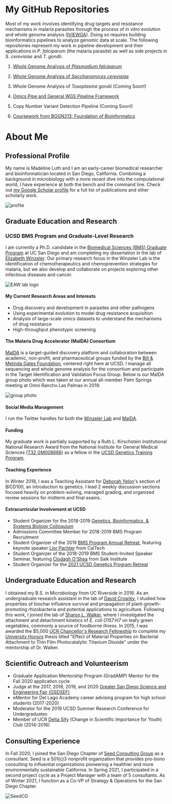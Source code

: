 # My GitHub Repositories
Most of my work involves identifying drug targets and resistance mechanisms in malaria parasites through the process of *in vitro* evolution and whole genome analysis ([IVIEWGA](https://www.ncbi.nlm.nih.gov/pubmed/29451780#)). Doing so requires building bioinformatics pipelines to analyze genomic data at scale. The following repositories represent my work in pipeline development and their applications in *P. falciparum* (the malaria parasite) as well as side projects in *S. cerevisiae* and *T. gondii*.

1. [Whole Genome Analysis of *Plasmodium falciparum*](https://github.com/MadelineRLuth/p_falciparum_analyses)

2. [Whole Genome Analysis of *Saccharomyces cerevisiae*](https://github.com/MadelineRLuth/yeast_analyses)

3. Whole Genome Analysis of *Toxoplasma gondii* (Coming Soon!)

4. [Omics Pipe and General WGS Pipeline Framework](https://github.com/MadelineRLuth/Omics_Pipe)

5. Copy Number Variant Detection Pipeline (Coming Soon!)

6. [Coursework from BGGN213: Foundation of Bioinformatics](https://madelinerluth.github.io/bggn213/)





# About Me

## Professional Profile
My name is Madeline Luth and I am an early-career biomedical researcher and bioinformatician located in San Diego, California. Combining a background in microbiology with a more recent dive into the computational world, I have experience at both the bench and the command line. Check out [my Google Scholar profile](https://scholar.google.com/citations?user=ZwSmvToAAAAJ&hl=en) for a full list of publications and other scholarly work.

![profile](https://avatars1.githubusercontent.com/u/50251155?s=460&v=4)


## Graduate Education and Research

### UCSD BMS Program and Graduate-Level Research
I am currently a Ph.D. candidate in the [Biomedical Sciences (BMS) Graduate Program](https://biomedsci.ucsd.edu) at UC San Diego and am completing my dissertation in the lab of [Elizabeth Winzeler](https://winzeler.ucsd.edu/). Our primary research focus in the Winzeler Lab is the identification of chemotherapeutics and chemoprevention strategies for malaria, but we also develop and collaborate on projects exploring other infectious diseases and cancer.

![EAW lab logo](http://winzeler.ucsd.edu/wp-content/uploads/2016/09/winzeler-logo-3-001.png)

#### My Current Research Areas and Interests
* Drug discovery and development in parasites and other pathogens
* Using experimental evolution to model drug resistance acquisition
* Analysis of large-scale omics datasets to understand the mechanisms of drug resistance
* High-throughput phenotypic screening

#### The Malaria Drug Accelerator (MalDA) Consortium
[MalDA](https://winzeler.ucsd.edu/malda/) is a target-guided discovery platform and collaboration between academic, non-profit, and pharmaceutical groups funded by the [Bill & Melinda Gates Foundation](https://www.gatesfoundation.org), centered right here at UCSD. I manage all sequencing and whole genome analysis for the consortium and participate in the Target Identification and Validation Focus Group. Below is our MalDA group photo which was taken at our annual all-member Palm Springs meeting at Omni Rancho Las Palmas in 2019.

![group photo](https://pbs.twimg.com/profile_banners/1198263575577534466/1575651873/600x200)

#### Social Media Management
I run the Twitter handles for both the [Winzeler Lab](https://twitter.com/WinzelerLabUCSD) and [MalDA](https://twitter.com/MalariaTargetID).

#### Funding
My graduate work is partially supported by a Ruth L. Kirschstein Institutional National Research Award from the National Institute for General Medical Sciences ([T32 GM008666](https://grantome.com/grant/NIH/T32-GM008666-16)) as a fellow in the [UCSD Genetics Training Program](http://genetics.ucsd.edu).

#### Teaching Experience
In Winter 2018, I was a Teaching Assistant for [Deborah Yelon](https://www-biology.ucsd.edu/research/faculty/dyelon)'s section of BICD100, an introduction to genetics. I lead 2 weekly discussion sections focused heavily on problem-solving, managed grading, and organized review sessions for midterm and final exams.

#### Extracurricular Involvement at UCSD
* Student Organizer for the 2018-2019 [Genetics, Bioinformatics, & Systems Biology Colloquium](http://genomic.weebly.com)
* Admissions Committee Member for 2018-2019 BMS Program Recruitment
* Student Organizer of the 2019 [BMS Program Annual Retreat](https://biomedsci.ucsd.edu/calendar/bms-retreat.html), featuring keynote speaker [Lior Pachter](https://pachterlab.github.io) from CalTech
* Student Organizer of the 2018-2019 BMS Student-Invited Speaker Seminar, featuring [Clodagh O'Shea](https://www.salk.edu/scientist/clodagh-oshea/) from Salk Institute
* Student Organizer for the [2021 UCSD Genetics Program Retreat](https://genetics.ucsd.edu/annual-retreat/retreat-2021.html)

## Undergraduate Education and Research
I obtained my B.S. in Microbiology from UC Riverside in 2016. As an undergraduate research assistant in the lab of [David Crowley](https://profiles.ucr.edu/app/home/profile/crowley), I studied how properties of biochar influence survival and propagation of plant-growth-promoting rhizobacteria and potential applications to agriculture. Following this work, I joined the lab of [Sharon L. Walker](https://drexel.edu/engineering/about/faculty-staff/W/walker-sharon/), where I investigated the attachment and detachment kinetics of *E. coli O157:H7* on leafy green vegetables, commonly a source of foodborne illness. In 2015, I was awarded the $5,000 [UCR Chancellor's Research Fellowship](https://se.ucr.edu/research/chancellor_fellowship) to complete my [University Honors](https://honors.ucr.edu) thesis titled "Effect of Material Properties on Bacterial Attachment to Thin Film Photocatalytic Titanium Dioxide" under the mentorship of Dr. Walker.

## Scientific Outreach and Volunteerism
* Graduate Application Mentorship Program (GradAMP) Mentor for the Fall 2020 application cycle
* Judge at the 2017, 2018, 2019, and 2020 [Greater San Diego Science and Engineering Fair (GSDSEF)](https://www.gsdsef.org)
* eMentor for Del Lago Academy career advising program for high school students (2017-2020)
* Moderator for the 2019 UCSD Summer Research Conference for Undergraduates
* Member of UCR [Delta Sify](http://deltasify.weebly.com) (Change in Scientific Importance for Youth) Club (2014-2016)

## Consulting Experience
In Fall 2020, I joined the San Diego Chapter of [Seed Consulting Group](https://seedcg.org) as a consultant. Seed is a 501(c)3 nonprofit organization that provides pro-bono consulting to influential organizations pioneering a healthier and more environmentally sustainable California. In Spring 2021, I participated in a second project cycle as a Project Manager with a team of 5 consultants. As of Winter 2021, I function as a Co-VP of Strategy & Operations for the San Diego Chapter. 

![SeedCG](https://seedcg.org/wp-content/uploads/2020/08/Final_Logo_V2-6.png)

